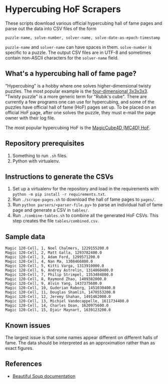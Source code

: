 # Hypercubing HoF Scrapers

These scripts download various official hypercubing hall of fame pages
and parse out the data into CSV files of the form

```
puzzle-name, solve-number, solver-name, solve-date-as-epoch-timestamp
```

`puzzle-name` and `solver-name` can have spaces in them. 
`solve-number` is specific to a puzzle.
The output CSV files are in UTF-8 and sometimes contain 
non-ASCII characters for the `solver-name` field.

## What's a hypercubing hall of fame page?

"Hypercubing" is a hobby where one solves higher-dimensional 
twisty puzzles. The most popular example is the [four-dimensional
3x3x3x3](https://superliminal.com/cube/cube.htm).
"Twisty puzzle" is a more generic term for "Rubik's cube".
There are currently a few programs one can use for hypercubing,
and some of the puzzles have official hall of fame (HoF) pages set up.
To be placed on an official HoF page, after one solves the puzzle,
they must e-mail the page owner with their log file.

The most popular hypercubing HoF is the 
[MagicCube4D (MC4D) HoF](https://superliminal.com/cube/halloffame.htm).

## Repository prerequisites

1. Something to run `.sh` files.
2. Python with virtualenv.

## Instructions to generate the CSVs

1. Set up a virtualenv for the repository and load in the requirements 
with `python -m pip install -r requirements.txt`.
2. Run `./scrape-pages.sh` to download the hall of fame pages to `pages/`.
3. Run `python parsers/<parser-file.py>` to parse an individual 
hall of fame page and generate a CSV in `tables/`.
4. Run `./combine-tables.sh` to combine all the generated HoF CSVs.
This step creates the file `tables/combined.csv`.

## Sample data

```csv
Magic 120-Cell, 1, Noel Chalmers, 1229155200.0
Magic 120-Cell, 2, Matt Galla, 1293782400.0
Magic 120-Cell, 3, Adam Ford, 1299571200.0
Magic 120-Cell, 4, Nan Ma, 1308466800.0
Magic 120-Cell, 5, Kitti Varga, 1313910000.0
Magic 120-Cell, 6, Andrey Astrelin, 1314860400.0
Magic 120-Cell, 7, Philip Strimpel, 1353484800.0
Magic 120-Cell, 8, Raymond Zhao, 1409382000.0
Magic 120-Cell, 9, Alvin Yang, 1437375600.0
Magic 120-Cell, 10, Guderian Raborg, 1451030400.0
Magic 120-Cell, 11, Douglas Shamlin, 1470553200.0
Magic 120-Cell, 12, Jeremy Shahan, 1491462000.0
Magic 120-Cell, 13, Michiel Vandecappelle, 1611734400.0
Magic 120-Cell, 14, Charles Doan, 1620975600.0
Magic 120-Cell, 15, Djair Maynart, 1639123200.0
```

## Known issues

The largest issue is that some names appear different on different halls of
fame. The data should be interpreted as an approximation rather than as
exact figures.

## References

- [Beautiful Soup documentation](https://www.crummy.com/software/BeautifulSoup/bs4/doc/)
